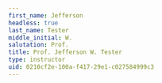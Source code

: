 ```yaml
---
first_name: Jefferson
headless: true
last_name: Tester
middle_initial: W.
salutation: Prof.
title: Prof. Jefferson W. Tester
type: instructor
uid: 0210cf2e-100a-f417-29e1-c027584999c3
---
```

